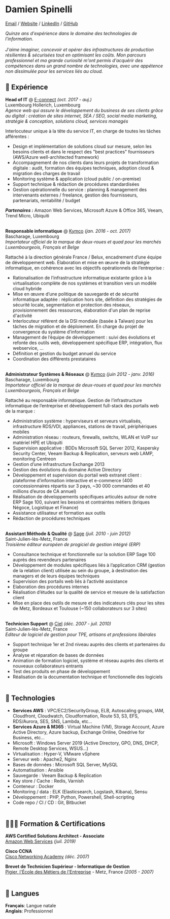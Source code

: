 # Damien Spinelli
[Email](mailto:contact@damien.lu) / [Website](https://cv.damien.lu/) / [LinkedIn](https://www.linkedin.com/in/damienspinelli/) / [GitHub](https://github.com/damien-lu/)

_Quinze ans d'expérience dans le domaine des technologies de l'information._ <br><br>
_J'aime imaginer, concevoir et opérer des infrastructures de production résilientes & sécurisées tout en optimisant les coûts. Mon parcours professionnel et ma grande curiosité m'ont permis d'acquérir des compétences dans un grand nombre de technologies, avec une appétence non dissimulée pour les services liés au cloud._

## 🏢 Expérience

**Head of IT** @ [E-connect](https://www.e-connect.lu/) _(oct. 2017 - auj.)_ <br>
Luxembourg Hollerich, Luxembourg <br>
_Agence web qui assure le développement du business de ses clients grâce au digital : création de sites internet, SEA / SEO, social media marketing, stratégie & conception, solutions cloud, services managés_

Interlocuteur unique à la tête du service IT, en charge de toutes les tâches afférentes :
  - Design et implémentation de solutions cloud sur mesure, selon les besoins clients et dans le respect des "best practices" fournisseurs (AWS/Azure well-architected framework)
  - Accompagnement de nos clients dans leurs projets de transformation digitale : audit, formation des équipes techniques, adoption cloud & migration des charges de travail
  - Monitoring système & application (cloud public / on-premise)
  - Support technique & rédaction de procédures standardisées
  - Gestion opérationnelle du service : planning & management des intervenants externes / freelance, gestion des fournisseurs, partenariats, rentabilité / budget

**_Partenaires :_** Amazon Web Services, Microsoft Azure & Office 365, Veeam, Trend Micro, Ubiquiti
<br><br>

**Responsable informatique** @ [Kymco](https://www.kymco.fr/) _(jan. 2016 - oct. 2017)_ <br>
Bascharage, Luxembourg <br>
_Importateur officiel de la marque de deux-roues et quad pour les marchés Luxembourgeois, Français et Belge_

Rattaché à la direction générale France / Belux, encadrement d’une équipe de développement web. Élaboration et mise en œuvre de la stratégie informatique, en cohérence avec les objectifs opérationnels de l’entreprise :
  - Rationalisation de l’infrastructure informatique existante grâce à la virtualisation complète de nos systèmes et transition vers un modèle cloud hybride
  - Mise en œuvre d’une politique de sauvegarde et de sécurité informatique adaptée : réplication hors site, définition des stratégies de sécurité locale, segmentation et protection des réseaux, provisionnement des ressources, élaboration d'un plan de reprise d'activité
  - Interlocuteur référent de la DSI mondiale (basée à Taïwan) pour les tâches de migration et de déploiement. En charge du projet de convergence du système d’information
  - Management de l’équipe de développement : suivi des évolutions et refonte des outils web, développement spécifique ERP, intégration, flux webservice, …
  - Définition et gestion du budget annuel du service
  - Coordination des différents prestataires
<br><br>

**Administrateur Systèmes & Réseaux** @ [Kymco](https://www.kymco.fr/) _(juin 2012 - janv. 2016)_ <br>
Bascharage, Luxembourg <br>
_Importateur officiel de la marque de deux-roues et quad pour les marchés Luxembourgeois, Français et Belge_

Rattaché au responsable informatique. Gestion de l’infrastructure informatique de l’entreprise et développement full-stack des portails web de la marque :
  - Administration système : hyperviseurs et serveurs virtualisés, infrastructure RDS/VDI, appliances, stations de travail, périphériques mobiles
  - Administration réseau : routeurs, firewalls, switchs, WLAN et VoIP sur matériel HPE et Ubiquiti
  - Supervision applicative : BDDs Microsoft SQL Server 2012, Kaspersky Security Center, Veeam Backup & Replication, serveurs web LAMP, monitoring Centreon
  - Gestion d’une infrastructure Exchange 2013
  - Gestion des évolutions du domaine Active Directory
  - Développement et supervision du portail web extranet client : plateforme d’information interactive et e-commerce (400 concessionnaires répartis sur 3 pays, ~30 000 commandes et 40 millions d’euros de CA annuel)
  - Réalisation de développements spécifiques articulés autour de notre ERP Sage 100, suivant les besoins et contraintes métiers (briques Négoce, Logistique et Finance) 
  - Assistance utilisateur et formation aux outils
  - Rédaction de procédures techniques
<br><br>

**Assistant Méthode & Qualité** @ [Sage](https://www.sage.fr/) _(juil. 2010 - juin 2012)_ <br>
Saint-Julien-lès-Metz, France <br>
*Troisième éditeur européen de progiciel de gestion intégré (ERP)*

  - Consultance technique et fonctionnelle sur la solution ERP Sage 100 auprès des revendeurs partenaires
  - Développement de modules spécifiques liés à l’application CRM (gestion de la relation client) utilisée au sein du groupe, à destination des managers et de leurs équipes techniques
  - Supervision des portails web liés à l’activité assistance
  - Elaboration des procédures internes
  - Réalisation d’études sur la qualité de service et mesure de la satisfaction client
  - Mise en place des outils de mesure et des indicateurs clés pour les sites de Metz, Bordeaux et Toulouse (~150 collaborateurs sur 3 sites)
<br><br>

**Technicien Support** @ [Ciel](https://www.ciel.com/) _(déc. 2007 - juil. 2010)_ <br>
Saint-Julien-lès-Metz, France <br>
*Editeur de logiciel de gestion pour TPE, artisans et professions libérales*

  - Support technique 1er et 2nd niveau auprès des clients et partenaires du groupe
  - Analyse et réparation de bases de données
  - Animation de formation logiciel, système et réseau auprès des clients et nouveaux collaborateurs entrants
  - Test des produits en phase de développement
  - Réalisation de la documentation technique et fonctionnelle des logiciels
<br><br>

## 📌 Technologies
 - **Services AWS** : VPC/EC2/SecurityGroup, ELB, Autoscaling groups, IAM, Cloudfront, Cloudwatch, Cloudformation, Route 53, S3, EFS, RDS/Aurora, SES, SNS, Lambda, etc...
 - **Services Azure & M365** : Virtual Machine (VM), Storage Account, Azure Active Directory, Azure backup, Exchange Online, Onedrive for Business, etc...
 - Microsoft : Windows Server 2019 (Active Directory, GPO, DNS, DHCP, Remote Desktop Services, WSUS...)
 - Virtualisation : Hyper-V, VMware vSphere
 - Serveur web : Apache2, Nginx
 - Bases de données : Microsoft SQL Server, MySQL
 - Automatisation : Ansible
 - Sauvegarde : Veeam Backup & Replication
 - Key store / Cache : Redis, Varnish
 - Conteneur : Docker
 - Monitoring / data : ELK (Elasticsearch, Logstash, Kibana), Sensu
 - Développement : PHP, Python, Powershell, Shell-scripting
 - Code repo / CI / CD : Git, Bitbucket
<br><br>

## 👩🏼‍🎓 Formation & Certifications

**AWS Certified Solutions Architect - Associate** <br>
[Amazon Web Services](https://www.credly.com/badges/0a2b1262-73eb-45f7-a1d8-c610410865e7) _(juil. 2019)_

**Cisco CCNA** <br>
[Cisco Networking Academy](https://www.netacad.com/fr) _(déc. 2007)_

**Brevet de Technicien Supérieur - Informatique de Gestion** <br>
[Pigier, l'École des Métiers de l'Entreprise](https://www.pigier.com/ecole-commerce-metz) - Metz, France _(2005 - 2007)_
<br><br>

## 💬 Langues

**Français**: Langue natale <br>
**Anglais**: Professionnel

 
